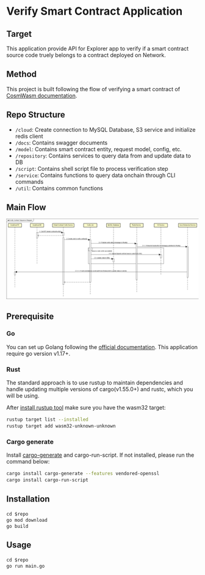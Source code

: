 # Verify Smart Contract Application

## Target
This application provide API for Explorer app to verify if a smart contract source code truely belongs to a contract deployed on Network.

## Method
This project is built following the flow of verifying a smart contract of [CosmWasm documentation](https://docs.cosmwasm.com/docs/1.0/smart-contracts/verify/).

## Repo Structure
-   `/cloud`: Create connection to MySQL Database, S3 service and initialize redis client
-   `/docs`: Contains swagger documents
-   `/model`: Contains smart contract entity, request model, config, etc.
-   `/repository`: Contains services to query data from and update data to DB
-   `/script`: Contains shell script file to process verification step
-   `/service`: Contains functions to query data onchain through CLI commands
-   `/util`: Contains common functions

## Main Flow
![image](docs/images/verify-contract-main-flow.png)

## Prerequisite
### Go
You can set up Golang following the [official documentation](https://github.com/golang/go/wiki#working-with-go). This application require go version v1.17+.  

### Rust
The standard approach is to use rustup to maintain dependencies and handle updating multiple versions of cargo(v1.55.0+) and rustc, which you will be using.  

After [install rustup tool](https://rustup.rs/) make sure you have the wasm32 target:
```sh
rustup target list --installed
rustup target add wasm32-unknown-unknown
```

### Cargo generate
Install [cargo-generate](https://github.com/ashleygwilliams/cargo-generate) and cargo-run-script.
If not installed, please run the command below:

```sh
cargo install cargo-generate --features vendored-openssl
cargo install cargo-run-script
```

## Installation
```
cd $repo
go mod download
go build
```

## Usage
```
cd $repo
go run main.go
```